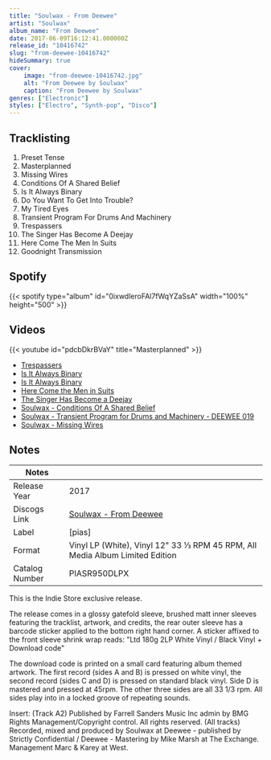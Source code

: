 ```yaml
---
title: "Soulwax - From Deewee"
artist: "Soulwax"
album_name: "From Deewee"
date: 2017-06-09T16:12:41.000000Z
release_id: "10416742"
slug: "from-deewee-10416742"
hideSummary: true
cover:
    image: "from-deewee-10416742.jpg"
    alt: "From Deewee by Soulwax"
    caption: "From Deewee by Soulwax"
genres: ["Electronic"]
styles: ["Electro", "Synth-pop", "Disco"]
---
```


## Tracklisting
1. Preset Tense
2. Masterplanned
3. Missing Wires
4. Conditions Of A Shared Belief
5. Is It Always Binary
6. Do You Want To Get Into Trouble?
7. My Tired Eyes
8. Transient Program For Drums And Machinery
9. Trespassers
10. The Singer Has Become A Deejay
11. Here Come The Men In Suits
12. Goodnight Transmission


## Spotify
{{< spotify type="album" id="0ixwdleroFAl7fWqYZaSsA" width="100%" height="500" >}}



## Videos
{{< youtube id="pdcbDkrBVaY" title="Masterplanned" >}}
- [Trespassers](https://www.youtube.com/watch?v=jJxWVe5M2S8)
- [Is It Always Binary](https://www.youtube.com/watch?v=3E8o9RkLFkM)
- [Is It Always Binary](https://www.youtube.com/watch?v=W_21IVzPGvY)
- [Here Come the Men in Suits](https://www.youtube.com/watch?v=jIeopjvrCWI)
- [The Singer Has Become a Deejay](https://www.youtube.com/watch?v=BmJdBBLba9Q)
- [Soulwax - Conditions Of A Shared Belief](https://www.youtube.com/watch?v=oo-pUHmN08g)
- [Soulwax - Transient Program for Drums and Machinery - DEEWEE 019](https://www.youtube.com/watch?v=m8K3-lLxaoI)
- [Soulwax - Missing Wires](https://www.youtube.com/watch?v=NSWpNntG6Mc)

## Notes
| Notes          |             |
| ---------------| ----------- |
| Release Year   | 2017 |
| Discogs Link   | [Soulwax - From Deewee](https://www.discogs.com/release/10416742-Soulwax-From-Deewee) |
| Label          | [pias] |
| Format         | Vinyl LP (White), Vinyl 12" 33 ⅓ RPM 45 RPM, All Media Album Limited Edition |
| Catalog Number | PIASR950DLPX |

This is the Indie Store exclusive release.

The release comes in a glossy gatefold sleeve, brushed matt inner sleeves featuring the tracklist, artwork, and credits, the rear outer sleeve has a barcode sticker applied to the bottom right hand corner.
A sticker affixed to the front sleeve shrink wrap reads:
"Ltd 180g 2LP White Vinyl / Black Vinyl + Download code"

The download code is printed on a small card featuring album themed artwork.
The first record (sides A and B) is pressed on white vinyl, the second record (sides C and D) is pressed on standard black vinyl.
Side D is mastered and pressed at 45rpm. The other three sides are all 33 1/3 rpm. All sides play into in a locked groove of repeating sounds.

Insert:
(Track A2) Published by Farrell Sanders Music Inc admin by BMG Rights Management/Copyright control. All rights reserved.
(All tracks) Recorded, mixed and produced by Soulwax at Deewee - published by Strictly Confidential / Deewee - Mastering by Mike Marsh at The Exchange. Management Marc & Karey at West.
